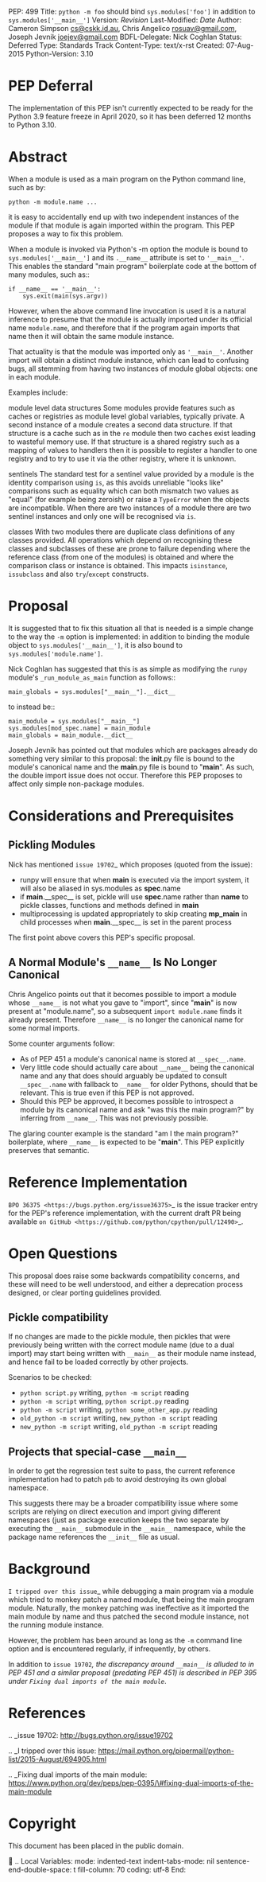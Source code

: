 PEP: 499 Title: `python -m foo` should bind `sys.modules['foo']` in
addition to `sys.modules['__main__']` Version: $Revision$ Last-Modified:
$Date$ Author: Cameron Simpson <cs@cskk.id.au>, Chris Angelico
<rosuav@gmail.com>, Joseph Jevnik <joejev@gmail.com> BDFL-Delegate: Nick
Coghlan Status: Deferred Type: Standards Track Content-Type: text/x-rst
Created: 07-Aug-2015 Python-Version: 3.10

PEP Deferral
============

The implementation of this PEP isn't currently expected to be ready for
the Python 3.9 feature freeze in April 2020, so it has been deferred 12
months to Python 3.10.

Abstract
========

When a module is used as a main program on the Python command line, such
as by:

    python -m module.name ...

it is easy to accidentally end up with two independent instances of the
module if that module is again imported within the program. This PEP
proposes a way to fix this problem.

When a module is invoked via Python's -m option the module is bound to
`sys.modules['__main__']` and its `.__name__` attribute is set to
`'__main__'`. This enables the standard "main program" boilerplate code
at the bottom of many modules, such as::

    if __name__ == '__main__':
        sys.exit(main(sys.argv))

However, when the above command line invocation is used it is a natural
inference to presume that the module is actually imported under its
official name `module.name`, and therefore that if the program again
imports that name then it will obtain the same module instance.

That actuality is that the module was imported only as `'__main__'`.
Another import will obtain a distinct module instance, which can lead to
confusing bugs, all stemming from having two instances of module global
objects: one in each module.

Examples include:

module level data structures Some modules provide features such as
caches or registries as module level global variables, typically
private. A second instance of a module creates a second data structure.
If that structure is a cache such as in the `re` module then two caches
exist leading to wasteful memory use. If that structure is a shared
registry such as a mapping of values to handlers then it is possible to
register a handler to one registry and to try to use it via the other
registry, where it is unknown.

sentinels The standard test for a sentinel value provided by a module is
the identity comparison using `is`, as this avoids unreliable "looks
like" comparisons such as equality which can both mismatch two values as
"equal" (for example being zeroish) or raise a `TypeError` when the
objects are incompatible. When there are two instances of a module there
are two sentinel instances and only one will be recognised via `is`.

classes With two modules there are duplicate class definitions of any
classes provided. All operations which depend on recognising these
classes and subclasses of these are prone to failure depending where the
reference class (from one of the modules) is obtained and where the
comparison class or instance is obtained. This impacts `isinstance`,
`issubclass` and also `try`/`except` constructs.

Proposal
========

It is suggested that to fix this situation all that is needed is a
simple change to the way the `-m` option is implemented: in addition to
binding the module object to `sys.modules['__main__']`, it is also bound
to `sys.modules['module.name']`.

Nick Coghlan has suggested that this is as simple as modifying the
`runpy` module's `_run_module_as_main` function as follows::

    main_globals = sys.modules["__main__"].__dict__

to instead be::

    main_module = sys.modules["__main__"]
    sys.modules[mod_spec.name] = main_module
    main_globals = main_module.__dict__

Joseph Jevnik has pointed out that modules which are packages already do
something very similar to this proposal: the **init**.py file is bound
to the module's canonical name and the **main**.py file is bound to
"**main**". As such, the double import issue does not occur. Therefore
this PEP proposes to affect only simple non-package modules.

Considerations and Prerequisites
================================

Pickling Modules
----------------

Nick has mentioned `issue 19702`\_ which proposes (quoted from the
issue):

-   runpy will ensure that when **main** is executed via the import
    system, it will also be aliased in sys.modules as **spec**.name
-   if **main**.\_\_spec\_\_ is set, pickle will use **spec**.name
    rather than **name** to pickle classes, functions and methods
    defined in **main**
-   multiprocessing is updated appropriately to skip creating
    **mp\_main** in child processes when **main**.\_\_spec\_\_ is set in
    the parent process

The first point above covers this PEP's specific proposal.

A Normal Module's `__name__` Is No Longer Canonical
---------------------------------------------------

Chris Angelico points out that it becomes possible to import a module
whose `__name__` is not what you gave to "import", since "**main**" is
now present at "module.name", so a subsequent `import module.name` finds
it already present. Therefore `__name__` is no longer the canonical name
for some normal imports.

Some counter arguments follow:

-   As of PEP 451 a module's canonical name is stored at
    `__spec__.name`.
-   Very little code should actually care about `__name__` being the
    canonical name and any that does should arguably be updated to
    consult `__spec__.name` with fallback to `__name__` for older
    Pythons, should that be relevant. This is true even if this PEP is
    not approved.
-   Should this PEP be approved, it becomes possible to introspect a
    module by its canonical name and ask "was this the main program?" by
    inferring from `__name__`. This was not previously possible.

The glaring counter example is the standard "am I the main program?"
boilerplate, where `__name__` is expected to be "**main**". This PEP
explicitly preserves that semantic.

Reference Implementation
========================

`BPO 36375 <https://bugs.python.org/issue36375>`\_ is the issue tracker
entry for the PEP's reference implementation, with the current draft PR
being available
`on GitHub <https://github.com/python/cpython/pull/12490>`\_.

Open Questions
==============

This proposal does raise some backwards compatibility concerns, and
these will need to be well understood, and either a deprecation process
designed, or clear porting guidelines provided.

Pickle compatibility
--------------------

If no changes are made to the pickle module, then pickles that were
previously being written with the correct module name (due to a dual
import) may start being written with `__main__` as their module name
instead, and hence fail to be loaded correctly by other projects.

Scenarios to be checked:

-   `python script.py` writing, `python -m script` reading
-   `python -m script` writing, `python script.py` reading
-   `python -m script` writing, `python some_other_app.py` reading
-   `old_python -m script` writing, `new_python -m script` reading
-   `new_python -m script` writing, `old_python -m script` reading

Projects that special-case `__main__`
-------------------------------------

In order to get the regression test suite to pass, the current reference
implementation had to patch `pdb` to avoid destroying its own global
namespace.

This suggests there may be a broader compatibility issue where some
scripts are relying on direct execution and import giving different
namespaces (just as package execution keeps the two separate by
executing the `__main__` submodule in the `__main__` namespace, while
the package name references the `__init__` file as usual.

Background
==========

`I tripped over this issue`\_ while debugging a main program via a
module which tried to monkey patch a named module, that being the main
program module. Naturally, the monkey patching was ineffective as it
imported the main module by name and thus patched the second module
instance, not the running module instance.

However, the problem has been around as long as the `-m` command line
option and is encountered regularly, if infrequently, by others.

In addition to `issue 19702`*, the discrepancy around `__main__` is
alluded to in PEP 451 and a similar proposal (predating PEP 451) is
described in PEP 395 under `Fixing dual imports of the main module`*.

References
==========

.. \_issue 19702: http://bugs.python.org/issue19702

.. \_I tripped over this issue:
https://mail.python.org/pipermail/python-list/2015-August/694905.html

.. \_Fixing dual imports of the main module:
https://www.python.org/dev/peps/pep-0395/\#fixing-dual-imports-of-the-main-module

Copyright
=========

This document has been placed in the public domain.

 .. Local Variables: mode: indented-text indent-tabs-mode: nil
sentence-end-double-space: t fill-column: 70 coding: utf-8 End:
